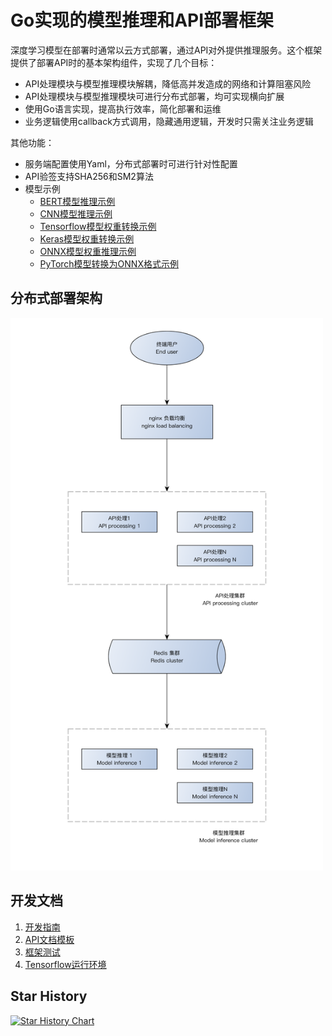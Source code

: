 # Go实现的模型推理和API部署框架

深度学习模型在部署时通常以云方式部署，通过API对外提供推理服务。这个框架提供了部署API时的基本架构组件，实现了几个目标：
- API处理模块与模型推理模块解耦，降低高并发造成的网络和计算阻塞风险
- API处理模块与模型推理模块可进行分布式部署，均可实现横向扩展
- 使用Go语言实现，提高执行效率，简化部署和运维
- 业务逻辑使用callback方式调用，隐藏通用逻辑，开发时只需关注业务逻辑



其他功能：

- 服务端配置使用Yaml，分布式部署时可进行针对性配置
- API验签支持SHA256和SM2算法
- 模型示例
  - [BERT模型推理示例](examples/models/embedding)
  - [CNN模型推理示例](examples/models/mobilenet)
  - [Tensorflow模型权重转换示例](examples/export/export_tf_bert.py)
  - [Keras模型权重转换示例](examples/export/export_keras_cnn.py)
  - [ONNX模型权重推理示例](examples/models/facedet)
  - [PyTorch模型转换为ONNX格式示例](examples/export/pytorch_to_onnx.py)



## 分布式部署架构

<img src="doc/arch.png" alt="分布式部署架构" width="500" />



## 开发文档

1. [开发指南](doc/DEV_zh.md)
2. [API文档模板](doc/API_zh.md)
3. [框架测试](doc/TEST.md)
4. [Tensorflow运行环境](doc/TF.md)



## Star History

[![Star History Chart](https://api.star-history.com/svg?repos=jack139/go-infer&type=Date)](https://star-history.com/#jack139/go-infer&Date)
